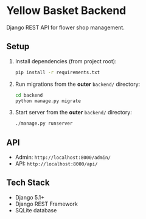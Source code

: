 # Yellow Basket Backend

Django REST API for flower shop management.

## Setup

1. Install dependencies (from project root):
   ```bash
   pip install -r requirements.txt
   ```

2. Run migrations from the **outer** `backend/` directory:
   ```bash
   cd backend
   python manage.py migrate
   ```

3. Start server from the **outer** `backend/` directory:
   ```bash
   ./manage.py runserver
   ```

## API

- Admin: `http://localhost:8000/admin/`
- API: `http://localhost:8000/api/`

## Tech Stack

- Django 5.1+
- Django REST Framework  
- SQLite database